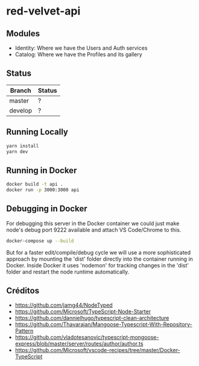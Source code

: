 # red-velvet-api

## Modules

- Identity: Where we have the Users and Auth services
- Catalog: Where we have the Profiles and its gallery

## Status

| Branch | Status |
| ------ | ------ |
| master | ? |
| develop | ? |

## Running Locally

```javascript
yarn install
yarn dev
```

## Running in Docker

```sh
docker build -t api .
docker run -p 3000:3000 api
```

## Debugging in Docker

For debugging this server in the Docker container we could just make node's debug port 9222 available and attach VS Code/Chrome to this.

```sh
docker-compose up --build
```

But for a faster edit/compile/debug cycle we will use a more sophisticated approach by mounting the 'dist' folder directly into the container running in Docker. Inside Docker it uses 'nodemon' for tracking changes in the 'dist' folder and restart the node runtime automatically.

## Créditos

- https://github.com/jamg44/NodeTyped
- https://github.com/Microsoft/TypeScript-Node-Starter
- https://github.com/dannielhugo/typescript-clean-architecture
- https://github.com/Thavarajan/Mangoose-Typescript-With-Repository-Pattern
- https://github.com/vladotesanovic/typescript-mongoose-express/blob/master/server/routes/author/author.ts
- https://github.com/Microsoft/vscode-recipes/tree/master/Docker-TypeScript
